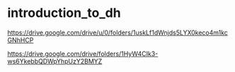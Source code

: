 # introduction_to_dh


https://drive.google.com/drive/u/0/folders/1uskLf1dWnjds5LYX0keco4m1kcGNhHCP

https://drive.google.com/drive/folders/1HyW4CIk3-ws6YkebbQDWpYhpUzY2BMYZ
